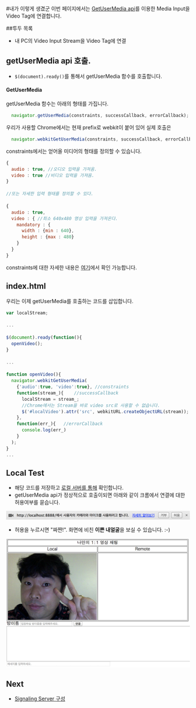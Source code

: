 #내가 이렇게 생겼군
이번 페이지에서는 [GetUserMedia api](http://www.w3.org/TR/mediacapture-streams/)를 이용한 Media Input을 Video Tag에 연결합니다.

##투두 목록
- 내 PC의 Video Input Stream을 Video Tag에 연결

## getUserMedia api 호출.
- ```$(document).ready()```를 통해서 getUserMedia 함수를 호출합니다.

#### GetUserMedia
getUserMedia 함수는 아래의 형태를 가집니다.
```javascript
  navigator.getUserMedia(constraints, successCallback, errorCallback);
```

우리가 사용할 Chrome에서는 현재 prefix로 webkit이 붙어 있어 실제 호출은
```javascript
  navigator.webkitGetUserMedia(constraints, successCallback, errorCallback);
```

constraints에서는 얻어올 미디어의 형태를 정의할 수 있습니다.
```javascript
{
  audio : true, //오디오 입력을 가져옴.
  video : true //비디오 입력을 가져옴.
}

//또는 자세한 입력 형태를 정의할 수 있다.

{
  audio : true,
  video : { //최소 640x480 영상 입력을 가져온다.
    mandatory : {
      width : {min : 640},
      height : {max : 480}
    }
  }
}
```
constraints에 대한 자세한 내용은 [여기](http://www.w3.org/TR/mediacapture-streams/#idl-def-MediaStreamConstraints)에서 확인 가능합니다.

## index.html

우리는 이제 getUserMedia를 호출하는 코드를 삽입합니다.

``` javascript
var localStream;

...

$(document).ready(function(){
  openVideo();
}

...

function openVideo(){
  navigator.webkitGetUserMedia(
    {'audio':true, 'video':true}, //constraints
    function(stream_){    //successCallback
      localStream = stream_;
      //Chrome에서는 Stream을 바로 video src로 사용할 수 없습니다.
      $('#localVideo').attr('src', webkitURL.createObjectURL(stream));  
    },
    function(err_){   //errorCallback
      console.log(err_)
    }
  );
}
...
```

## Local Test
- 해당 코드를 저장하고 [로컬 서버를 통해](SETUP_THE_PLAYGROUND.md#local) 확인합니다.
- getUserMedia api가 정상적으로 호출이되면 아래와 같이 크롬에서 연결에 대한 허용여부를 묻습니다.

<img src="imgs/allow.png">

- 허용을 누르시면 "짜짠!". 화면에 비친 **이쁜 내얼굴**을 보실 수 있습니다. :-)

<img src="imgs/getUserMedia.png">

## Next
- [Signaling Server 구성](SIGNALING.md)
